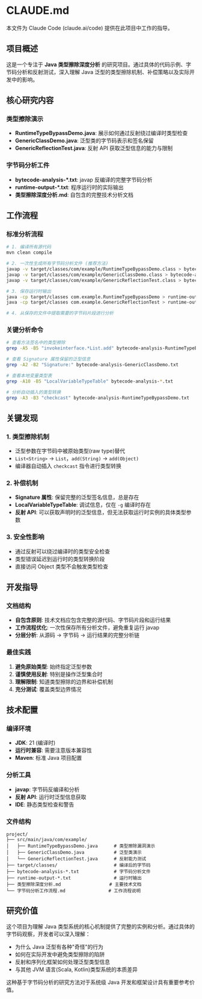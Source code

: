 # CLAUDE.md

本文件为 Claude Code (claude.ai/code) 提供在此项目中工作的指导。

## 项目概述

这是一个专注于 **Java 类型擦除深度分析** 的研究项目。通过具体的代码示例、字节码分析和反射测试，深入理解 Java 泛型的类型擦除机制、补偿策略以及实际开发中的影响。

## 核心研究内容

### 类型擦除演示
- **RuntimeTypeBypassDemo.java**: 展示如何通过反射绕过编译时类型检查
- **GenericClassDemo.java**: 泛型类的字节码表示和签名保留
- **GenericReflectionTest.java**: 反射 API 获取泛型信息的能力与限制

### 字节码分析工件
- **bytecode-analysis-*.txt**: javap 反编译的完整字节码分析
- **runtime-output-*.txt**: 程序运行时的实际输出
- **类型擦除深度分析.md**: 自包含的完整技术分析文档

## 工作流程

### 标准分析流程

```bash
# 1. 编译所有源代码
mvn clean compile

# 2. 一次性生成所有字节码分析文件 (推荐方法)
javap -v target/classes/com/example/RuntimeTypeBypassDemo.class > bytecode-analysis-RuntimeTypeBypassDemo.txt
javap -v target/classes/com/example/GenericClassDemo.class > bytecode-analysis-GenericClassDemo.txt  
javap -v target/classes/com/example/GenericReflectionTest.class > bytecode-analysis-GenericReflectionTest.txt

# 3. 保存运行时输出
java -cp target/classes com.example.RuntimeTypeBypassDemo > runtime-output-RuntimeTypeBypassDemo.txt 2>&1
java -cp target/classes com.example.GenericReflectionTest > runtime-output-GenericReflectionTest.txt 2>&1

# 4. 从保存的文件中提取需要的字节码片段进行分析
```

### 关键分析命令

```bash
# 查看方法签名中的类型擦除
grep -A5 -B5 "invokeinterface.*List.add" bytecode-analysis-RuntimeTypeBypassDemo.txt

# 查看 Signature 属性保留的泛型信息
grep -A2 -B2 "Signature:" bytecode-analysis-GenericClassDemo.txt

# 查看本地变量类型表
grep -A10 -B5 "LocalVariableTypeTable" bytecode-analysis-*.txt

# 分析自动插入的类型转换
grep -A3 -B3 "checkcast" bytecode-analysis-RuntimeTypeBypassDemo.txt
```

## 关键发现

### 1. 类型擦除机制
- 泛型参数在字节码中被原始类型(raw type)替代
- `List<String>` → `List`，`add(String)` → `add(Object)`
- 编译器自动插入 `checkcast` 指令进行类型转换

### 2. 补偿机制
- **Signature 属性**: 保留完整的泛型签名信息，总是存在
- **LocalVariableTypeTable**: 调试信息，仅在 `-g` 编译时存在
- **反射 API**: 可以获取声明时的泛型信息，但无法获取运行时实例的具体类型参数

### 3. 安全性影响
- 通过反射可以绕过编译时的类型安全检查
- 类型错误延迟到运行时的类型转换阶段
- 直接访问 Object 类型不会触发类型检查

## 开发指导

### 文档结构
- **自包含原则**: 技术文档应包含完整的源代码、字节码片段和运行结果
- **工作流程优化**: 一次性保存所有分析文件，避免重复运行 javap
- **分层分析**: 从源码 → 字节码 → 运行结果的完整分析链

### 最佳实践
1. **避免原始类型**: 始终指定泛型参数
2. **谨慎使用反射**: 特别是操作泛型集合时
3. **理解限制**: 知道类型擦除的边界和补偿机制
4. **充分测试**: 覆盖类型边界情况

## 技术配置

### 编译环境
- **JDK**: 21 (编译时)
- **运行时兼容**: 需要注意版本兼容性
- **Maven**: 标准 Java 项目配置

### 分析工具
- **javap**: 字节码反编译和分析
- **反射 API**: 运行时泛型信息获取
- **IDE**: 静态类型检查和警告

### 文件结构
```
project/
├── src/main/java/com/example/
│   ├── RuntimeTypeBypassDemo.java      # 类型擦除漏洞演示
│   ├── GenericClassDemo.java           # 泛型类演示
│   └── GenericReflectionTest.java      # 反射能力测试
├── target/classes/                     # 编译后的字节码
├── bytecode-analysis-*.txt             # 字节码分析文件
├── runtime-output-*.txt                # 运行时输出
├── 类型擦除深度分析.md                  # 主要技术文档
└── 字节码分析工作流程.md                # 工作流程说明
```

## 研究价值

这个项目为理解 Java 类型系统的核心机制提供了完整的实例和分析。通过具体的字节码观察，开发者可以深入理解：

- 为什么 Java 泛型有各种"奇怪"的行为
- 如何在实际开发中避免类型擦除的陷阱  
- 反射和序列化框架如何处理泛型类型信息
- 与其他 JVM 语言(Scala, Kotlin)类型系统的本质差异

这种基于字节码分析的研究方法对于系统级 Java 开发和框架设计具有重要参考价值。
